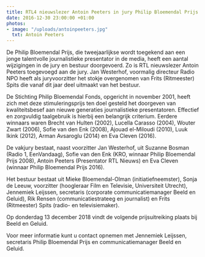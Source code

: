 ```yaml
---
title: RTL4 nieuwslezer Antoin Peeters in jury Philip Bloemendal Prijs
date: 2016-12-30 23:00:00 +01:00
photos:
- image: "/uploads/antoinpeeters.jpg"
  txt: Antoin Peeters
---
```


De Philip Bloemendal Prijs, die tweejaarlijkse wordt toegekend aan een jonge talentvolle journalistieke presentator in de media, heeft een aantal wijzigingen in de jury en bestuur doorgevoerd. Zo is RTL nieuwslezer Antoin Peeters toegevoegd aan de jury. Jan Westerhof, voormalig directeur Radio NPO heeft als juryvoorzitter het stokje overgenomen van Frits (Ritmeester) Spits die vanaf dit jaar deel uitmaakt van het bestuur.

<!--more-->

De Stichting Philip Bloemendal Fonds, opgericht in november 2001, heeft zich met deze stimuleringsprijs ten doel gesteld het doorgeven van kwaliteitsbesef aan nieuwe generaties journalistieke presentatoren. Effectief en zorgvuldig taalgebruik is hierbij een belangrijk criterium. Eerdere winnaars waren Brecht van Hulten (2002), Lucella Carasso (2004), Wouter Zwart (2006), Sofie van den Enk (2008), Ajouad el-Miloudi (2010), Luuk Ikink (2012), Arman Avsaroglu (2014) en Eva Cleven (2016).

De vakjury bestaat, naast voorzitter Jan Westerhof, uit Suzanne Bosman (Radio 1, EenVandaag), Sofie van den Enk (KRO, winnaar Philip Bloemendal Prijs 2008),  Antoin Peeters (Presentator RTL Nieuws) en Eva Cleven (winnaar Philip Bloemendal Prijs 2016).

Het bestuur bestaat uit Mieke Bloemendal-Olman (initiatiefneemster), Sonja de Leeuw, voorzitter (hoogleraar Film en Televisie, Universiteit Utrecht), Jennemiek Leijssen, secretaris (corporate communicatiemanager Beeld en Geluid), Rik Rensen (communicatiestrateeg en journalist) en Frits (Ritmeester) Spits (radio- en televisiemaker).

Op donderdag 13 december 2018 vindt de volgende prijsuitreiking plaats bij Beeld en Geluid.

Voor meer informatie kunt u contact opnemen met Jennemiek Leijssen, secretaris Philip Bloemendal Prijs en communicatiemanager Beeld en Geluid.